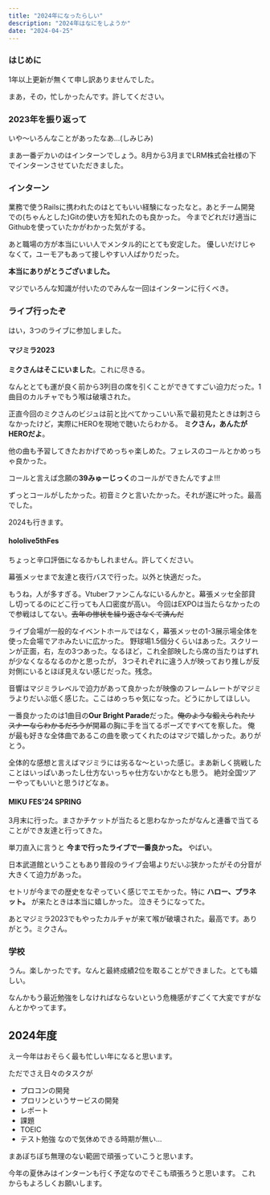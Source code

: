 ```yaml
---
title: "2024年になったらしい"
description: "2024年はなにをしようか"
date: "2024-04-25"
---
```


### はじめに

1年以上更新が無くて申し訳ありませんでした。

まあ，その，忙しかったんです。許してください。

### 2023年を振り返って

いや〜いろんなことがあったなあ...(しみじみ)

まあ一番デカいのはインターンでしょう。8月から3月までLRM株式会社様の下でインターンさせていただきました。

### インターン

業務で使うRailsに携われたのはとてもいい経験になったなと。あとチーム開発での(ちゃんとした)Gitの使い方を知れたのも良かった。
今までどれだけ適当にGithubを使っていたかがわかった気がする。

あと職場の方が本当にいい人でメンタル的にとても安定した。
優しいだけじゃなくて，ユーモアもあって接しやすい人ばかりだった。

**本当にありがとうございました。**

マジでいろんな知識が付いたのでみんな一回はインターンに行くべき。

### ライブ行ったぞ

はい，3つのライブに参加しました。

#### マジミラ2023

**ミクさんはそこにいました**。これに尽きる。

なんととても運が良く前から3列目の席を引くことができてすごい迫力だった。1曲目のカルチャでもう喉は破壊された。

正直今回のミクさんのビジュは前と比べてかっこいい系で最初見たときは刺さらなかったけど，実際にHEROを現地で聴いたらわかる。
**ミクさん，あんたがHEROだよ**。

他の曲も予習してきたおかげでめっちゃ楽しめた。フェレスのコールとかめっちゃ良かった。

コールと言えば念願の**39みゅーじっく**のコールができたんですよ!!!

ずっとコールがしたかった。初音ミクと言いたかった。それが遂に叶った。最高でした。

2024も行きます。

#### hololive5thFes

ちょっと辛口評価になるかもしれません。許してください。

幕張メッセまで友達と夜行バスで行った。以外と快適だった。

もうね，人が多すぎる。Vtuberファンこんなにいるんかと。幕張メッセ全部貸し切ってるのにどこ行っても人口密度が高い。
今回はEXPOは当たらなかったので参戦はしてない。~~去年の惨状を繰り返さなくて済んだ~~

ライブ会場が一般的なイベントホールではなく，幕張メッセの1-3展示場全体を使った会場でアホみたいに広かった。
野球場1.5個分くらいはあった。スクリーンが正面，右，左の3つあった。なるほど，これ全部映したら席の当たりはずれが少なくなるなるのかと思ったが，
3つそれぞれに違う人が映っており推しが反対側にいるとほぼ見えない感じだった。残念。

音響はマジミラレベルで迫力があって良かったが映像のフレームレートがマジミラよりだいぶ低く感じた。ここはめっちゃ気になった。どうにかしてほしい。

一番良かったのは1曲目の**Our Bright Parade**だった。~~俺のような鍛えられたリスナーならわかるだろうが~~開幕の胸に手を当てるポーズですべてを察した。
俺が最も好きな全体曲であるこの曲を歌ってくれたのはマジで嬉しかった。ありがとう。

全体的な感想と言えばマジミラには劣るな〜といった感じ。まあ新しく挑戦したことはいっぱいあったし仕方ないっちゃ仕方ないかなとも思う。
絶対全国ツアーやってもいいと思うけどなぁ。

#### MIKU FES'24 SPRING

3月末に行った。まさかチケットが当たると思わなかったがなんと連番で当てることができ友達と行ってきた。

単刀直入に言うと **今まで行ったライブで一番良かった。** やばい。

日本武道館ということもあり普段のライブ会場よりだいぶ狭かったがその分音が大きくて迫力があった。

セトリが今までの歴史をなぞっていく感じでエモかった。特に **ハロー、プラネット。** が来たときは本当に嬉しかった。
泣きそうになってた。

あとマジミラ2023でもやったカルチャが来て喉が破壊された。最高です。ありがとう。ミクさん。

### 学校

うん。楽しかったです。なんと最終成績2位を取ることができました。とても嬉しい。

なんかもう最近勉強をしなければならないという危機感がすごくて大変ですがなんとかやってます。

## 2024年度

えー今年はおそらく最も忙しい年になると思います。

ただでさえ日々のタスクが

- プロコンの開発
- プロリンというサービスの開発
- レポート
- 課題
- TOEIC
- テスト勉強
なので気休めできる時期が無い...

まあぼちぼち無理のない範囲で頑張っていこうと思います。

今年の夏休みはインターンも行く予定なのでそこも頑張ろうと思います。
これからもよろしくお願いします。
